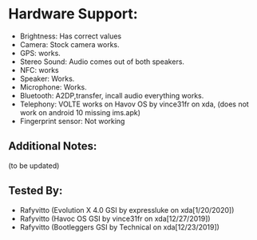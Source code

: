 # Hardware Support:
* Brightness: Has correct values
* Camera: Stock camera works.
* GPS:  works.
* Stereo Sound: Audio comes out of both speakers.
* NFC: works 
* Speaker: Works.
* Microphone: Works.
* Bluetooth: A2DP,transfer, incall audio everything works.
* Telephony: VOLTE works on Havov OS by vince31fr on xda, (does not work on android 10 missing ims.apk)
* Fingerprint sensor: Not working

## Additional Notes:
(to be updated)

## Tested By:
* Rafyvitto (Evolution X 4.0 GSI by expressluke on xda[1/20/2020])
* Rafyvitto (Havoc OS GSI by vince31fr on xda[12/27/2019])
* Rafyvitto (Bootleggers GSI by Technical on xda[12/23/2019])
